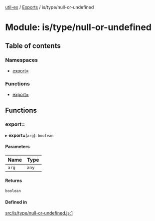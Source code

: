 [util-ex](../README.md) / [Exports](../modules.md) / is/type/null-or-undefined

# Module: is/type/null-or-undefined

## Table of contents

### Namespaces

- [export=](is_type_null_or_undefined.export_.md)

### Functions

- [export=](is_type_null_or_undefined.md#export=)

## Functions

### export&#x3D;

▸ **export=**(`arg`): `boolean`

#### Parameters

| Name | Type |
| :------ | :------ |
| `arg` | `any` |

#### Returns

`boolean`

#### Defined in

[src/is/type/null-or-undefined.js:1](https://github.com/snowyu/util-ex.js/blob/cfd4615/src/is/type/null-or-undefined.js#L1)
